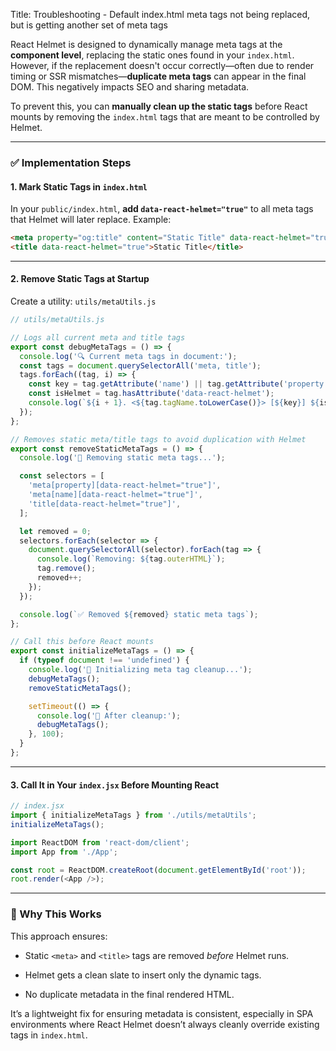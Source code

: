 Title: Troubleshooting - Default index.html meta tags not being replaced, but is getting another set of meta tags

React Helmet is designed to dynamically manage meta tags at the **component level**, replacing the static ones found in your `index.html`. However, if the replacement doesn't occur correctly—often due to render timing or SSR mismatches—**duplicate meta tags** can appear in the final DOM. This negatively impacts SEO and sharing metadata.

To prevent this, you can **manually clean up the static tags** before React mounts by removing the `index.html` tags that are meant to be controlled by Helmet.

---

### ✅ Implementation Steps

#### 1. **Mark Static Tags in `index.html`**

In your `public/index.html`, **add `data-react-helmet="true"`** to all meta tags that Helmet will later replace. Example:

```html
<meta property="og:title" content="Static Title" data-react-helmet="true" />
<title data-react-helmet="true">Static Title</title>
```

---

#### 2. **Remove Static Tags at Startup**

Create a utility: `utils/metaUtils.js`

```js
// utils/metaUtils.js

// Logs all current meta and title tags
export const debugMetaTags = () => {
  console.log('🔍 Current meta tags in document:');
  const tags = document.querySelectorAll('meta, title');
  tags.forEach((tag, i) => {
    const key = tag.getAttribute('name') || tag.getAttribute('property') || tag.textContent;
    const isHelmet = tag.hasAttribute('data-react-helmet');
    console.log(`${i + 1}. <${tag.tagName.toLowerCase()}> [${key}] ${isHelmet ? '(Helmet)' : '(Static)'}`);
  });
};

// Removes static meta/title tags to avoid duplication with Helmet
export const removeStaticMetaTags = () => {
  console.log('🧹 Removing static meta tags...');

  const selectors = [
    'meta[property][data-react-helmet="true"]',
    'meta[name][data-react-helmet="true"]',
    'title[data-react-helmet="true"]',
  ];

  let removed = 0;
  selectors.forEach(selector => {
    document.querySelectorAll(selector).forEach(tag => {
      console.log(`Removing: ${tag.outerHTML}`);
      tag.remove();
      removed++;
    });
  });

  console.log(`✅ Removed ${removed} static meta tags`);
};

// Call this before React mounts
export const initializeMetaTags = () => {
  if (typeof document !== 'undefined') {
    console.log('🚀 Initializing meta tag cleanup...');
    debugMetaTags();
    removeStaticMetaTags();

    setTimeout(() => {
      console.log('🧼 After cleanup:');
      debugMetaTags();
    }, 100);
  }
};
```

---

#### 3. **Call It in Your `index.jsx` Before Mounting React**

```js
// index.jsx
import { initializeMetaTags } from './utils/metaUtils';
initializeMetaTags();

import ReactDOM from 'react-dom/client';
import App from './App';

const root = ReactDOM.createRoot(document.getElementById('root'));
root.render(<App />);
```

---

### 📝 Why This Works

This approach ensures:

- Static `<meta>` and `<title>` tags are removed _before_ Helmet runs.
    
- Helmet gets a clean slate to insert only the dynamic tags.
    
- No duplicate metadata in the final rendered HTML.
    

It’s a lightweight fix for ensuring metadata is consistent, especially in SPA environments where React Helmet doesn’t always cleanly override existing tags in `index.html`.